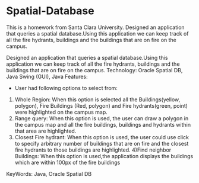 # Spatial-Database
This is a homework from Santa Clara University. Designed an application that queries a spatial database.Using this application we can keep track of all the fire hydrants, buildings and the buildings that are on fire on the campus.

Designed an application that queries a spatial database.Using this application we can keep track of all the fire hydrants, buildings and the buildings that are on fire on the campus. 
Technology: Oracle Spatial DB, Java Swing (GUI), Java
Features:
- User had following options to select from:
1) Whole Region: When this option is selected all the Buildings(yellow, polygon), Fire Buildings (Red, polygon) and Fire hydrants(green, point) were highlighted on the campus map.
2) Range query: When this option is used, the user can draw a polygon in the campus map and all the fire buildings, buildings and hydrants within that area are highlighted.
3) Closest Fire hydrant: When this option is used, the user could use click to specify arbitrary number of buildings that are on fire and the closest fire hydrants to those buildings are highlighted.
4)Find neighbor Buildings: When this option is used,the application displays the buildings which are within 100px of the fire buildings


KeyWords: Java, Oracle Spatial DB

